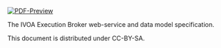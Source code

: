 [![PDF-Preview](https://img.shields.io/badge/Preview-PDF-blue)](../../releases/download/auto-pdf-preview/ExecutionBroker-draft.pdf)

The IVOA Execution Broker web-service and data model specification.

This document is distributed under CC-BY-SA.

